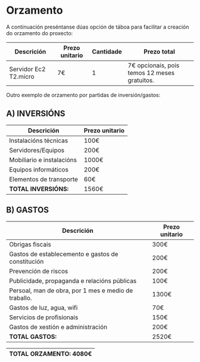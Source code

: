 # Orzamento

A continuación preséntanse dúas opción de táboa para facilitar a creación do orzamento do proxecto:

| Descrición | Prezo unitario | Cantidade | Prezo total |
| -- | -- |-- | -- |
| Servidor Ec2 T2.micro | 7€ | 1 | 7€ opcionais, pois temos 12 meses gratuitos. |



Outro exemplo de orzamento por partidas de inversión/gastos:

## A) INVERSIÓNS

| Descrición | Prezo unitario |
| -- | -- |
|Instalacións técnicas| 100€
|Servidores/Equipos| 200€
|Mobiliario e instalacións| 1000€
|Equipos informáticos| 200€
|Elementos de transporte| 60€
|**TOTAL INVERSIÓNS:** | 1560€

## B) GASTOS

| Descrición | Prezo unitario |
| -- | -- |
|Obrigas fiscais| 300€
|Gastos de establecemento e gastos de constitución| 200€
|Prevención de riscos| 200€
|Publicidade, propaganda e relacións públicas| 100€
|Persoal, man de obra, por 1 mes e medio de traballo.| 1300€
|Gastos de luz, agua, wifi| 70€
|Servicios de profisionais| 150€
|Gastos de xestión e administración| 200€
|**TOTAL GASTOS:**| 2520€

|TOTAL ORZAMENTO: 4080€
|--|

